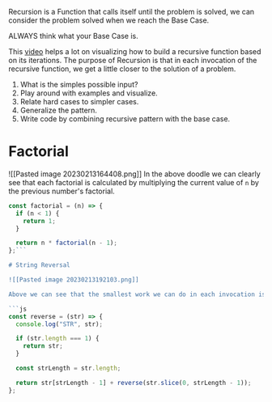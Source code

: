 Recursion is a Function that calls itself until the problem is solved, we can consider the problem solved when we reach the Base Case.

ALWAYS think what your Base Case is.


This [video](https://www.youtube.com/watch?v=ngCos392W4w) helps a lot on visualizing how to build a recursive function based on its iterations.
The purpose of Recursion is that in each invocation of the recursive function, we get a little closer to the solution of a problem.

1. What is the simples possible input?
2. Play around with examples and visualize.
3. Relate hard cases to simpler cases.
4. Generalize the pattern.
5. Write code by combining recursive pattern with the base case.

# Factorial
![[Pasted image 20230213164408.png]]
In the above doodle we can clearly see that each factorial is calculated by multiplying the current value of `n` by the previous number's factorial.

```js
const factorial = (n) => {
  if (n < 1) {
    return 1;
  }

  return n * factorial(n - 1);
};```

# String Reversal

![[Pasted image 20230213192103.png]]

Above we can see that the smallest work we can do in each invocation is to get the last character of the string and concat the reverse of the REST of the string.

```js
const reverse = (str) => {
  console.log("STR", str);

  if (str.length === 1) {
    return str;
  }

  const strLength = str.length;

  return str[strLength - 1] + reverse(str.slice(0, strLength - 1));
};

```
